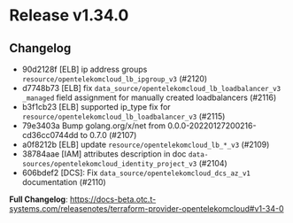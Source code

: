 # Release v1.34.0
## Changelog
* 90d2128f [ELB] ip address groups `resource/opentelekomcloud_lb_ipgroup_v3` (#2120)
* d7748b73 [ELB] fix `data_source/opentelekomcloud_lb_loadbalancer_v3` `_managed` field assignment for manually created loadbalancers (#2116)
* b3f1cb23 [ELB] supported ip_type fix for `resource/opentelekomcloud_lb_loadbalancer_v3` (#2115)
* 79e3403a Bump golang.org/x/net from 0.0.0-20220127200216-cd36cc0744dd to 0.7.0 (#2107)
* a0f8212b [ELB] update `resource/opentelekomcloud_lb_*_v3` (#2109)
* 38784aae [IAM] attributes description in doc `data-sources/opentelekomcloud_identity_project_v3` (#2104)
* 606bdef2 [DCS]: Fix `data_source/opentelekomcloud_dcs_az_v1` documentation (#2110)

**Full Changelog**: https://docs-beta.otc.t-systems.com/releasenotes/terraform-provider-opentelekomcloud#v1-34-0

